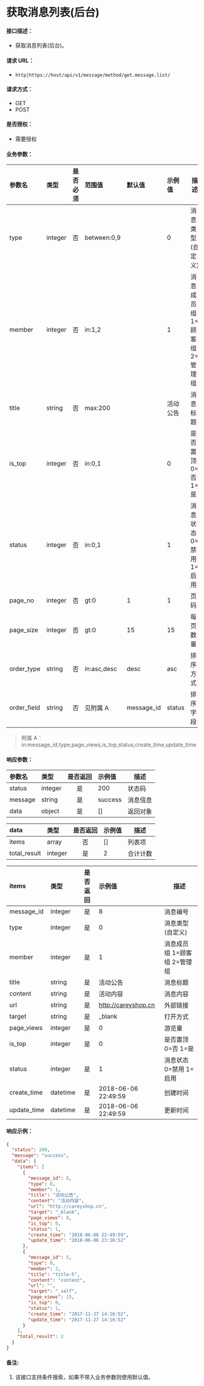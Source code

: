 # 获取消息列表(后台)

#### 接口描述：
- 获取消息列表(后台)。

#### 请求 URL：
- `http|https://host/api/v1/message/method/get.message.list/`

#### 请求方式：
- GET
- POST

#### 是否授权：
- 需要授权

#### 业务参数：
|参数名|类型|是否必须|范围值|默认值|示例值|描述|
|:----|:---|:---:|:-----|:-----|:-----|-----|
|type |integer |否 |between:0,9 | |0 |消息类型(自定义) |
|member |integer |否 |in:1,2 | |1 |消息成员组 1=顾客组 2=管理组 |
|title |string |否 |max:200 | |活动公告 |消息标题 |
|is_top |integer |否 |in:0,1 | |0 |是否置顶 0=否 1=是 |
|status |integer |否 |in:0,1 | |1 |消息状态 0=禁用 1=启用 |
|page_no |integer |否 |gt:0 |1 |1 |页码 |
|page_size |integer |否 |gt:0 |15 |15 |每页数量 |
|order_type |string |否 |in:asc,desc |desc |asc |排序方式 |
|order_field |string |否 |见附属 A |message_id |status |排序字段 |

> 附属 A：
in:message_id,type,page_views,is_top,status,create_time,update_time

#### 响应参数：
|参数名|类型|是否返回|示例值|描述|
|:-----|:-----|:---:|:-----|-----|
|status |integer |是 |200 |状态码 |
|message |string |是 |success |消息信息 |
|data |object |是 |[] |返回对象 |

|data|类型|是否返回|示例值|描述|
|:-----|:-----|:---:|:-----|-----|
|items |array |否 |[] |列表项 |
|total_result |integer |是 |2 |合计计数 |

|items|类型|是否返回|示例值|描述|
|:-----|:-----|:---:|:-----|-----|
|message_id |integer |是 |8 |消息编号 |
|type |integer |是 |0 |消息类型(自定义) |
|member |integer |是 |1 |消息成员组 1=顾客组 2=管理组 |
|title |string |是 |活动公告 |消息标题 |
|content |string |是 |活动内容 |消息内容 |
|url |string |是 |http://careyshop.cn |外部链接 |
|target |string |是 |_blank |打开方式 |
|page_views |integer |是 |0 |游览量 |
|is_top |integer |是 |0 |是否置顶 0=否 1=是 |
|status |integer |是 |1 |消息状态 0=禁用 1=启用 |
|create_time |datetime |是 |2018-06-06 22:49:59 |创建时间 |
|update_time |datetime |是 |2018-06-06 22:49:59 |更新时间 |

#### 响应示例：
```json
{
  "status": 200,
  "message": "success",
  "data": {
    "items": [
      {
        "message_id": 8,
        "type": 0,
        "member": 1,
        "title": "活动公告",
        "content": "活动内容",
        "url": "http://careyshop.cn",
        "target": "_blank",
        "page_views": 0,
        "is_top": 0,
        "status": 1,
        "create_time": "2018-06-06 22:49:59",
        "update_time": "2018-06-06 23:16:52"
      },
      {
        "message_id": 5,
        "type": 0,
        "member": 2,
        "title": "title-5",
        "content": "content",
        "url": "",
        "target": "_self",
        "page_views": 15,
        "is_top": 0,
        "status": 1,
        "create_time": "2017-11-27 14:16:52",
        "update_time": "2017-11-27 14:16:52"
      }
    ],
    "total_result": 2
  }
}
```

#### 备注:
1. 该接口支持条件搜索，如果不带入业务参数则使用默认值。